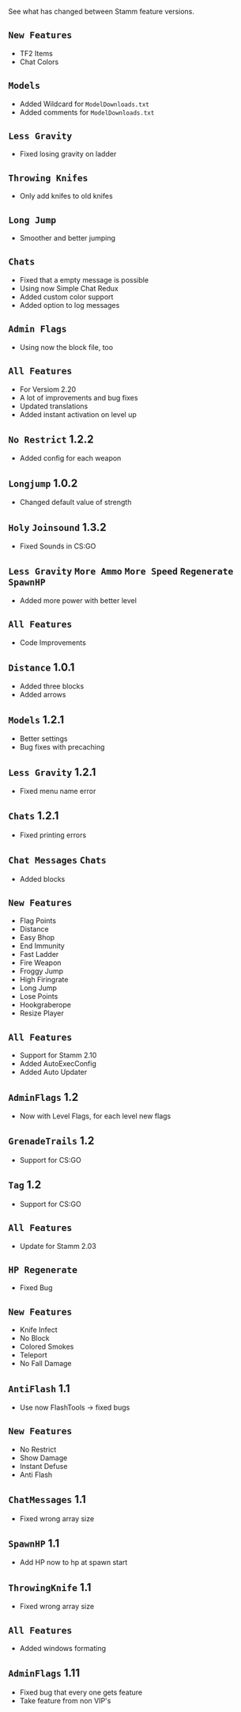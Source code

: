 See what has changed between Stamm feature versions.


## `New Features`
- TF2 Items
- Chat Colors

## `Models`
- Added Wildcard for `ModelDownloads.txt`
- Added comments for `ModelDownloads.txt`

## `Less Gravity`
- Fixed losing gravity on ladder

## `Throwing Knifes`
- Only add knifes to old knifes

## `Long Jump`
- Smoother and better jumping

## `Chats`
- Fixed that a empty message is possible
- Using now Simple Chat Redux
- Added custom color support
- Added option to log messages

## `Admin Flags`
- Using now the block file, too

## `All Features`
- For Versiom 2.20
- A lot of improvements and bug fixes
- Updated translations
- Added instant activation on level up

## `No Restrict` 1.2.2
- Added config for each weapon

## `Longjump` 1.0.2
- Changed default value of strength

## `Holy` `Joinsound` 1.3.2
- Fixed Sounds in CS:GO

## `Less Gravity` `More Ammo` `More Speed` `Regenerate` `SpawnHP`
- Added more power with better level

## `All Features`
- Code Improvements

## `Distance` 1.0.1
- Added three blocks
- Added arrows

## `Models` 1.2.1
- Better settings
- Bug fixes with precaching

## `Less Gravity` 1.2.1
- Fixed menu name error

## `Chats` 1.2.1
- Fixed printing errors

## `Chat Messages` `Chats`
- Added blocks

## `New Features`
- Flag Points
- Distance
- Easy Bhop
- End Immunity
- Fast Ladder
- Fire Weapon
- Froggy Jump
- High Firingrate
- Long Jump
- Lose Points
- Hookgraberope
- Resize Player

## `All Features`
- Support for Stamm 2.10
- Added AutoExecConfig
- Added Auto Updater

## `AdminFlags` 1.2
- Now with Level Flags, for each level new flags

## `GrenadeTrails` 1.2
- Support for CS:GO

## `Tag` 1.2
- Support for CS:GO

## `All Features`
- Update for Stamm 2.03

## `HP Regenerate`
- Fixed Bug

## `New Features`
- Knife Infect
- No Block
- Colored Smokes
- Teleport
- No Fall Damage

## `AntiFlash` 1.1
- Use now FlashTools -> fixed bugs

## `New Features`
- No Restrict
- Show Damage
- Instant Defuse
- Anti Flash

## `ChatMessages` 1.1
- Fixed wrong array size

## `SpawnHP` 1.1
- Add HP now to hp at spawn start

## `ThrowingKnife` 1.1
- Fixed wrong array size

## `All Features`
- Added windows formating

## `AdminFlags` 1.11
- Fixed bug that every one gets feature
- Take feature from non VIP's